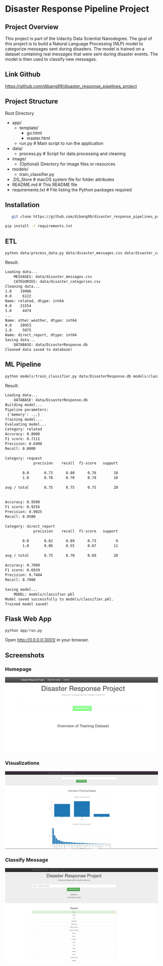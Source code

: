 # Disaster Response Pipeline Project

## Project Overview
This project is part of the Udacity Data Scientist Nanodegree. The goal of this project is to build a Natural Language Processing (NLP) model to categorize messages sent during disasters. The model is trained on a dataset containing real messages that were sent during disaster events. The model is then used to classify new messages.

## Link Github
https://github.com/dibang99/disaster_response_pipelines_project

## Project Structure
Root Directory
- app/
    - template/
        - go.html
        - master.html
    - run.py # Main script to run the application
- data/
    - process.py # Script for data processing and cleaning
- image/
    - (Optional) Directory for image files or resources
- models/
    - train_classifier.py
- .DS_Store # macOS system file for folder attributes
- README.md # This README file
- requirements.txt # File listing the Python packages required


## Installation
```bash
   git clone https://github.com/dibang99/disaster_response_pipelines_project
```

```bash
pip install -r requirements.txt
```

## ETL
```python
python data/process_data.py data/disaster_messages.csv data/disaster_categories.csv data/DisasterResponse.db
```

Result:
```
Loading data...
    MESSAGES: data/disaster_messages.csv
    CATEGORIES: data/disaster_categories.csv
Cleaning data...
1.0    19906
0.0     6122
Name: related, dtype: int64
0.0    21554
1.0     4474
...
Name: other_weather, dtype: int64
0.0    20953
1.0     5075
Name: direct_report, dtype: int64
Saving data...
    DATABASE: data/DisasterResponse.db
Cleaned data saved to database!
```

## ML Pipeline
```python
python models/train_classifier.py data/DisasterResponse.db models/classifier.pkl
```

Result:
```
Loading data...
    DATABASE: data/DisasterResponse.db
Building model...
Pipeline parameters:
 {'memory': ...}
Training model...
Evaluating model...
Category: related
Accuracy: 0.8000
F1 score: 0.7111
Precision: 0.6400
Recall: 0.8000

Category: request
             precision    recall  f1-score   support

        0.0       0.73      0.80      0.76        10
        1.0       0.78      0.70      0.74        10

avg / total       0.75      0.75      0.75        20


Accuracy: 0.9500
F1 score: 0.9256
Precision: 0.9025
Recall: 0.9500

Category: direct_report
             precision    recall  f1-score   support

        0.0       0.62      0.89      0.73         9
        1.0       0.86      0.55      0.67        11

avg / total       0.75      0.70      0.69        20

Accuracy: 0.7000
F1 score: 0.6939
Precision: 0.7484
Recall: 0.7000

Saving model...
    MODEL: models/classifier.pkl
Model saved successfully to models/classifier.pkl.
Trained model saved!
```

## Flask Web App
```python
python app/run.py
```

Open http://0.0.0.0:3001/ in your browser.

## Screenshots
### Homepage
![homepage](./image/homepage.PNG)

### Visualizations
![visulize](./image/visualize.PNG)

### Classify Message
![query](./image/query_message.png)
